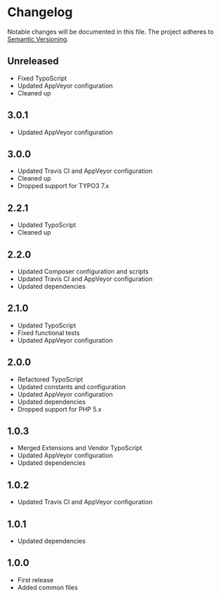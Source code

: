 Changelog
=========

Notable changes will be documented in this file. The project adheres to [Semantic Versioning].

Unreleased
----------

* Fixed TypoScript
* Updated AppVeyor configuration
* Cleaned up

3.0.1
-----

* Updated AppVeyor configuration

3.0.0
-----

* Updated Travis CI and AppVeyor configuration
* Cleaned up
* Dropped support for TYPO3 7.x

2.2.1
-----

* Updated TypoScript
* Cleaned up

2.2.0
-----

* Updated Composer configuration and scripts
* Updated Travis CI and AppVeyor configuration
* Updated dependencies

2.1.0
-----

* Updated TypoScript
* Fixed functional tests
* Updated AppVeyor configuration

2.0.0
-----

* Refactored TypoScript
* Updated constants and configuration
* Updated AppVeyor configuration
* Updated dependencies
* Dropped support for PHP 5.x

1.0.3
-----

* Merged Extensions and Vendor TypoScript
* Updated AppVeyor configuration
* Updated dependencies

1.0.2
-----

* Updated Travis CI and AppVeyor configuration

1.0.1
-----

* Updated dependencies

1.0.0
-----

* First release
* Added common files

[Semantic Versioning]: http://semver.org "Semantic Versioning"